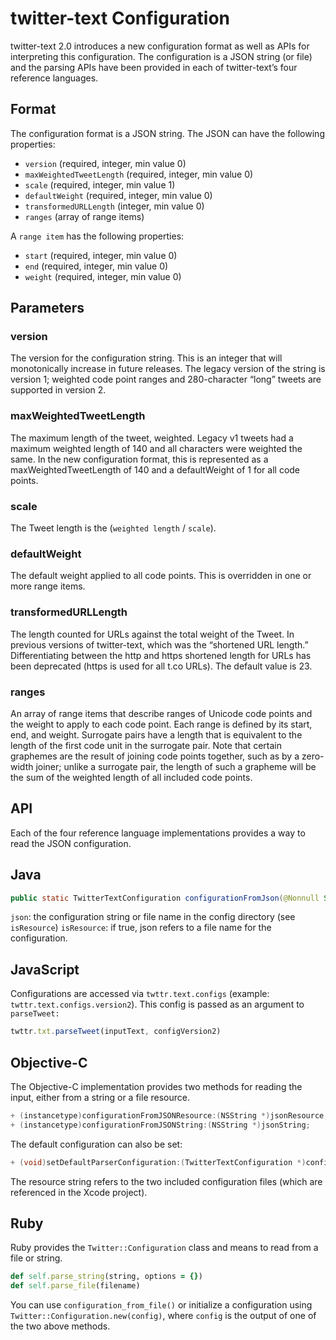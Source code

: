 # twitter-text Configuration

twitter-text 2.0 introduces a new configuration format as well as APIs
for interpreting this configuration. The configuration is a JSON
string (or file) and the parsing APIs have been provided in each of
twitter-text’s four reference languages.

## Format

The configuration format is a JSON string. The JSON can have the following properties:

* `version` (required, integer, min value 0)
* `maxWeightedTweetLength` (required, integer, min value 0)
* `scale` (required, integer, min value 1)
* `defaultWeight` (required, integer, min value 0)
* `transformedURLLength` (integer, min value 0)
* `ranges` (array of range items)

A `range item` has the following properties:

* `start` (required, integer, min value 0)
* `end` (required, integer, min value 0)
* `weight` (required, integer, min value 0)

## Parameters

### version

The version for the configuration string. This is an integer that will
monotonically increase in future releases. The legacy version of the
string is version 1; weighted code point ranges and 280-character
“long” tweets are supported in version 2.

### maxWeightedTweetLength

The maximum length of the tweet, weighted. Legacy v1 tweets had a
maximum weighted length of 140 and all characters were weighted the
same. In the new configuration format, this is represented as a
maxWeightedTweetLength of 140 and a defaultWeight of 1 for all code
points.

### scale

The Tweet length is the (`weighted length` / `scale`).

### defaultWeight

The default weight applied to all code points. This is overridden in
one or more range items.

### transformedURLLength

The length counted for URLs against the total weight of the Tweet. In
previous versions of twitter-text, which was the “shortened URL
length.” Differentiating between the http and https shortened length
for URLs has been deprecated (https is used for all t.co URLs). The
default value is 23.

### ranges

An array of range items that describe ranges of Unicode code points
and the weight to apply to each code point. Each range is defined by
its start, end, and weight. Surrogate pairs have a length that is
equivalent to the length of the first code unit in the surrogate
pair. Note that certain graphemes are the result of joining code
points together, such as by a zero-width joiner; unlike a surrogate
pair, the length of such a grapheme will be the sum of the weighted
length of all included code points.

## API

Each of the four reference language implementations provides a way to
read the JSON configuration.

## Java

```java
public static TwitterTextConfiguration configurationFromJson(@Nonnull String json, boolean isResource)
```

`json`: the configuration string or file name in the config directory (see `isResource`)
`isResource`: if true, json refers to a file name for the configuration.

## JavaScript

Configurations are accessed via `twttr.text.configs` (example:
`twttr.text.configs.version2`). This config is passed as an argument
to `parseTweet:`

```js
twttr.txt.parseTweet(inputText, configVersion2)
```

## Objective-C

The Objective-C implementation provides two methods for reading the
input, either from a string or a file resource.

```objective-c
+ (instancetype)configurationFromJSONResource:(NSString *)jsonResource;
+ (instancetype)configurationFromJSONString:(NSString *)jsonString;
```

The default configuration can also be set:

```objective-c
+ (void)setDefaultParserConfiguration:(TwitterTextConfiguration *)configuration
```

The resource string refers to the two included configuration files
(which are referenced in the Xcode project).

## Ruby

Ruby provides the `Twitter::Configuration` class and means to read
from a file or string.

```ruby
def self.parse_string(string, options = {})
def self.parse_file(filename)
```

You can use `configuration_from_file()` or initialize a configuration
using `Twitter::Configuration.new(config)`, where `config` is the
output of one of the two above methods.









